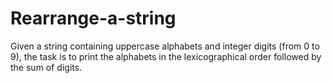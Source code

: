 # Rearrange-a-string
Given a string containing uppercase alphabets and integer digits (from 0 to 9), the task is to print the alphabets in the lexicographical order followed by the sum of digits.
